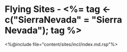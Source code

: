 # Flying Sites - <%= tag <- c("SierraNevada" = "Sierra Nevada"); tag %>

<%@include file="content/sites/incl/index.md.rsp"%>
